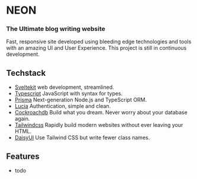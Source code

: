# NEON

### The Ultimate blog writing website

Fast, responsive site developed using bleeding edge technologies and tools with an amazing UI and User Experience.
This project is still in continuous development.

## Techstack

- [Sveltekit](https://kit.svelte.dev/) web development, streamlined.
- [Typescript](https://www.typescriptlang.org/) JavaScript with syntax for types.
- [Prisma](https://www.prisma.io/) Next-generation Node.js and TypeScript ORM.
- [Lucia](https://lucia-auth.com/) Authentication, simple and clean.
- [Cockroachdb](https://www.cockroachlabs.com/) Build what you dream. Never worry about your database again.
- [Tailwindcss](https://tailwindcss.com/) Rapidly build modern websites without ever leaving your HTML.
- [DaisyUI](https://daisyui.com/) Use Tailwind CSS but write fewer class names.

## Features

- todo
